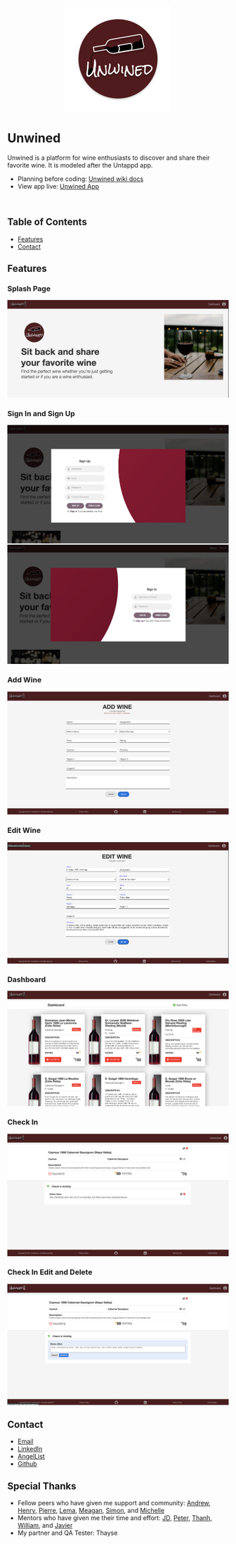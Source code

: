 <p align='center'>
  <img src='frontend/src/assets/unwined_logo_large.png' >
</p>

# Unwined
Unwined is a platform for wine enthusiasts to discover and share their favorite wine. It is modeled after the Untappd app.

* Planning before coding: <a href='https://https://www.github.com/nicopierson/unwined/wiki'>Unwined wiki docs</a>
* View app live: <a href='https://unwined-wine-app.herokuapp.com/'>Unwined App</a>

<br />

## Table of Contents

  * [Features](#Features)
  * [Contact](#Contact)
  
## Features

### Splash Page
![Splash Page](./readme_assets/splash_page.png)

### Sign In and Sign Up
![Sign Up](./readme_assets/sign_up.png)
![Sign In](./readme_assets/sign_in.png)

### Add Wine
![Add Wine](./readme_assets/add_wine.png)

### Edit Wine
![Edit Wine](./readme_assets/edit_wine.png)

### Dashboard
![Dashboard](./readme_assets/dashboard.png)

### Check In
![Check In](./readme_assets/check_in.png)

### Check In Edit and Delete
![Check In Edit Delete](./readme_assets/check_in_edit.png)

## Contact

* [Email](mailto:nicogpt@gmail.com)
* [LinkedIn](https://www.linkedin.com/in/nico-pierson/)
* [AngelList]()
* [Github](https://github.com/nicopierson)

## Special Thanks
* Fellow peers who have given me support and community: [Andrew](https://github.com/andru17urdna), [Henry](https://github.com/hnrywltn), [Pierre](https://github.com/TheGuilbotine), [Lema](https://github.com/lemlooma), [Meagan](https://github.com/meagan13), [Simon](https://github.com/Simonvargas), and [Michelle](https://github.com/michellekontoff)
* Mentors who have given me their time and effort: [JD](https://github.com/jdrichardstech), [Peter](https://github.com/Lazytangent), [Thanh](https://github.com/tawnthanh), [William](https://github.com/WJVincent), and [Javier](https://github.com/javiermortiz) 
* My partner and QA Tester: Thayse

